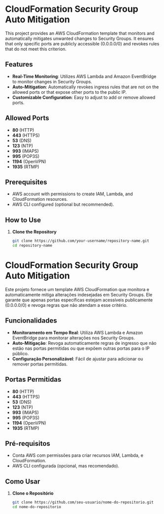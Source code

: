 # CloudFormation Security Group Auto Mitigation

This project provides an AWS CloudFormation template that monitors and automatically mitigates unwanted changes to Security Groups. It ensures that only specific ports are publicly accessible (0.0.0.0/0) and revokes rules that do not meet this criterion.

## Features

- **Real-Time Monitoring**: Utilizes AWS Lambda and Amazon EventBridge to monitor changes in Security Groups.
- **Auto-Mitigation**: Automatically revokes ingress rules that are not on the allowed ports or that expose other ports to the public IP.
- **Customizable Configuration**: Easy to adjust to add or remove allowed ports.

## Allowed Ports

- **80** (HTTP)
- **443** (HTTPS)
- **53** (DNS)
- **123** (NTP)
- **993** (IMAPS)
- **995** (POP3S)
- **1194** (OpenVPN)
- **1935** (RTMP)

## Prerequisites

- AWS account with permissions to create IAM, Lambda, and CloudFormation resources.
- AWS CLI configured (optional but recommended).

## How to Use

1. **Clone the Repository**

   ```bash
   git clone https://github.com/your-username/repository-name.git
   cd repository-name


# CloudFormation Security Group Auto Mitigation

Este projeto fornece um template AWS CloudFormation que monitora e automaticamente mitiga alterações indesejadas em Security Groups. Ele garante que apenas portas específicas estejam acessíveis publicamente (0.0.0.0/0) e revoga regras que não atendam a esse critério.

## Funcionalidades

- **Monitoramento em Tempo Real**: Utiliza AWS Lambda e Amazon EventBridge para monitorar alterações nos Security Groups.
- **Auto-Mitigação**: Revoga automaticamente regras de ingresso que não estão nas portas permitidas ou que expõem outras portas para o IP público.
- **Configuração Personalizável**: Fácil de ajustar para adicionar ou remover portas permitidas.

## Portas Permitidas

- **80** (HTTP)
- **443** (HTTPS)
- **53** (DNS)
- **123** (NTP)
- **993** (IMAPS)
- **995** (POP3S)
- **1194** (OpenVPN)
- **1935** (RTMP)

## Pré-requisitos

- Conta AWS com permissões para criar recursos IAM, Lambda, e CloudFormation.
- AWS CLI configurada (opcional, mas recomendado).

## Como Usar

1. **Clone o Repositório**

   ```bash
   git clone https://github.com/seu-usuario/nome-do-repositorio.git
   cd nome-do-repositorio

